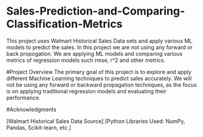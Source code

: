 # Sales-Prediction-and-Comparing-Classification-Metrics
This project uses Walmart Historical Sales Data sets and apply various ML models to predict the sales. In this project we are not using any forward or back propogation. We are applying ML models and comparing various metrics of regression models such rmse, r^2 and other metrics.

#Project Overview
The primary goal of this project is to explore and apply different Machine Learning techniques to predict sales accurately. We will not be using any forward or backward propagation techniques, as the focus is on applying traditional regression models and evaluating their performance.

#Acknowledgments

[Walmart Historical Sales Data Source]
[Python Libraries Used: NumPy, Pandas, Scikit-learn, etc.]
